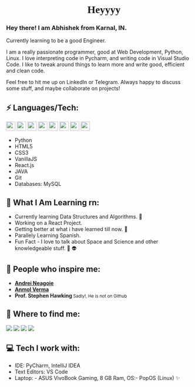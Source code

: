 <h1 align="Center" style="font-family: 'JetBrains Mono'"> 👋 Heyyyy </h1>
<h3>Hey there! I am Abhishek from Karnal, IN.</h3>
Currently learning to be a good Engineer.

I am a really passionate programmer, good at Web Development, Python, Linux. I love interpreting code in Pycharm, and writing code in Visual Studio Code. I like to tweak around things to learn more and write good, efficient and clean code.

Feel free to hit me up on LinkedIn or Telegram. Always happy to discuss some stuff, and maybe collaborate on projects!


## ⚡ Languages/Tech:
<p>
<img src = "https://cdn3.iconfinder.com/data/icons/logos-and-brands-adobe/512/267_Python-512.png" width = "25">
<img src = "https://cdn.iconscout.com/icon/free/png-256/html5-40-1175193.png" width = "25">
<img src = "https://cdn4.iconfinder.com/data/icons/social-media-logos-6/512/121-css3-512.png" width = "25">
<img src = "https://upload.wikimedia.org/wikipedia/commons/thumb/9/99/Unofficial_JavaScript_logo_2.svg/1024px-Unofficial_JavaScript_logo_2.svg.png" width = "25">
<img src = "https://cdn.iconscout.com/icon/free/png-256/react-1-282599.png" width = "25">
<img src = "https://i.pinimg.com/236x/02/55/3a/02553ab35a4a3541b9fb3bc8f1fad1bc.jpg" width = "25">
<img src = "https://upload.wikimedia.org/wikipedia/commons/thumb/3/3f/Git_icon.svg/1024px-Git_icon.svg.png" width = "25">
<img src = "https://i2.wp.com/blogs.perficient.com/files/2015/09/Azure-SQL-Database.png?fit=512%2C512&ssl=1" width = "25">
</p>

 - Python 
 - HTML5 
 - CSS3 
 - VanillaJS 
 - React.js
 - JAVA
 - Git
 - Databases: MySQL      

##  👀 What I Am Learning rn:

- Currently learning Data Structures and Algorithms. 🧠
- Working on a React Project.
- Getting better at what i have learned till now. 🧠
- Parallely Learning Spanish.
- Fun Fact - I love to talk about Space and Science and other knowledgeable stuff. 🌌 👽

##  🧑 People who inspire me:

- <a href="https://github.com/aneagoie" target="_blank"><strong>Andrei Neagoie</strong></a>
- <a href="https://github.com/Anmol92verma" target="_blank"><strong>Anmol Verma</strong></a>
- <strong>Prof. Stephen Hawking </strong><small>Sadly!, He is not on Github</small>

##  💬 Where to find me:

 <a href="https://www.linkedin.com/in/abhishek-verma-23993a1b7/"><img src="https://img.shields.io/badge/Abhishek Verma-%230077B5.svg?&style=for-the-badge&logo=linkedin&logoColor=white" ></a> 
 <a href="https://www.twitter.com/dudewithdimple"><img src="https://img.shields.io/badge/Abhishek Verma-%230077B5.svg?&style=for-the-badge&logo=Twitter&logoColor=white" ></a> 
 <a href="mailto:abhishekverma7t@gmail.com"><img src="https://img.shields.io/badge/abhishekverma7t@gmail.com-%23D14836.svg?&style=for-the-badge&logo=gmail&logoColor=white"></a>
 <a  href="https://www.instagram.com/dudewithdimple"><img src="https://img.shields.io/badge/@dudewithdimple_-%23E4405F.svg?&style=for-the-badge&logo=instagram&logoColor=white"></a>

##  💻 Tech I work with:

 - IDE: PyCharm, IntelliJ IDEA
 - Text Editors: VS Code
 - Laptop:
			- ASUS VivoBook Gaming, 8 GB Ram, OS:- PopOS (Linux) ✨
			
